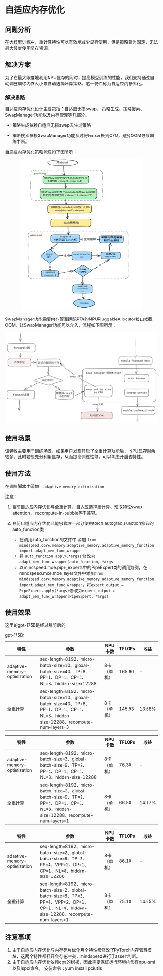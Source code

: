 # 自适应内存优化

## 问题分析

在大模型训练中，重计算特性可以有效地减少显存使用，但是策略较为固定，无法最大限度使用显存资源。

## 解决方案

为了在最大限度地利用NPU显存的同时，提高模型训练的性能，我们支持通过自动调整训练内存大小来自动选择计算策略。这一特性称为自适应内存优化。

### 解决思路

自适应内存优化设计主要包括：自适应无损swap、 策略生成、策略搜索、SwapManager功能以及内存管理等几部分。

- 策略生成依赖自适应无损swap去生成策略

- 策略搜索依赖SwapManager功能及时将tensor换到CPU，避免OOM导致训练中断。

自适应内存优化策略流程如下图所示：

<p align="center"> <img src="../../sources/images/adaptive_memory_a.png.png" height="500px" width="400px"></p>

SwapManager功能需要内存管理适配PTA的NPUPluggableAllocator接口拦截OOM，让SwapManager功能可以介入，流程如下图所示：
<p align="center"> <img src="../../sources/images/adaptive_recompute_b.png" height="300px" width="500px"></p>

## 使用场景

该特性主要用于训练场景，如果用户发现开启了全重计算功能后， NPU显存剩余较多，此时若想充分利用显存，从而提高训练性能，可以考虑开启该特性。

## 使用方法

在训练脚本中添加`--adaptive-memory-optimization`

注意：
1. 当前自适应内存优化与全重计算、自适应选择重计算、预取特性swap-attention、 recompute-in-bubble等不兼容。 
2. 目前自适应内存优化已能够管理一部分使用torch.autograd.Function修饰的auto_function类

   - 在调用auto_function的文件中 添加 `from mindspeed.core.memory.adaptive_memory.adaptive_memory_function import adapt_mem_func_wrapper`
   - 将 `auto_function.apply(*args)` 修改为 `adapt_mem_func_wrapper(auto_function, *args)`
   - 以mindspeed.moe.pipe_experts中的PipeExpert类的调用为例，在mindspeed.moe.moe_layer文件中添加`from mindspeed.core.memory.adaptive_memory.adaptive_memory_function import adapt_mem_func_wrapper`，将`expert_output = PipeExpert.apply(*args)`修改为`expert_output = adapt_mem_func_wrapper(PipeExpert, *args)`

## 使用效果

这里的gpt-175B是经过裁剪后的

gpt-175B:

| 特性         | 参数                                                                                                                         | NPU卡数    | TFLOPs      | 收益        |
|------------|----------------------------------------------------------------------------------------------------------------------------|----------|-------------| -------------|
| adaptive-memory-optimization    | seq-length=8192、micro-batch-size=10、global-batch-size=40、TP=8、PP=1、DP=1、CP=1、NL=8、hidden-size=12288                        | 8卡（单机）   | 165.90      | - |
| 全重计算     | seq-length=8192、micro-batch-size=10、global-batch-size=40、TP=8、PP=1、DP=1、CP=1、NL=3、hidden-size=12288、recompute-num-layers=3 | 8卡（单机）   | 145.93      | 13.68% |


| 特性         | 参数                                                                                                                       | NPU卡数    | TFLOPs | 收益     |
|------------|--------------------------------------------------------------------------------------------------------------------------|----------|--------|--------|
| adaptive-memory-optimization    | seq-length=8192、micro-batch-size=3、global-batch-size=9、TP=2、PP=4、DP=1、CP=1、NL=8、hidden-size=12288                        | 8卡（单机）   | 76.30  | -      |
| 全重计算     | seq-length=8192、micro-batch-size=3、global-batch-size=9、TP=2、PP=4、DP=1、CP=1、NL=8、hidden-size=12288、recompute-num-layers=1 | 8卡（单机）   | 66.50  | 14.17% |

| 特性         | 参数                                                                                                                             | NPU卡数    | TFLOPs | 收益     |
|------------|--------------------------------------------------------------------------------------------------------------------------------|----------|--------|--------|
| adaptive-memory-optimization    | seq-length=8192、micro-batch-size=2、global-batch-size=8、TP=2、PP=4、VPP=2、DP=1、CP=1、NL=8、hidden-size=12288                        | 8卡（单机）   | 86.10  | -      |
| 全重计算     | seq-length=8192、micro-batch-size=2、global-batch-size=8、TP=2、PP=4、VPP=2、DP=1、CP=1、NL=8、hidden-size=12288、recompute-num-layers=1 | 8卡（单机）   | 75.10  | 14.65% |

## 注意事项

1. 由于自适应内存优化与内存碎片优化两个特性都修改了PyTorch内存管理模块，这两个特性都打开会存在冲突，mindspeed进行了assert判断。
2. 由于自适应内存优化依赖cpu的绑核，因此需要保证运行环境内含有npu-smi以及lspci命令。
安装命令：yum install pciutils



